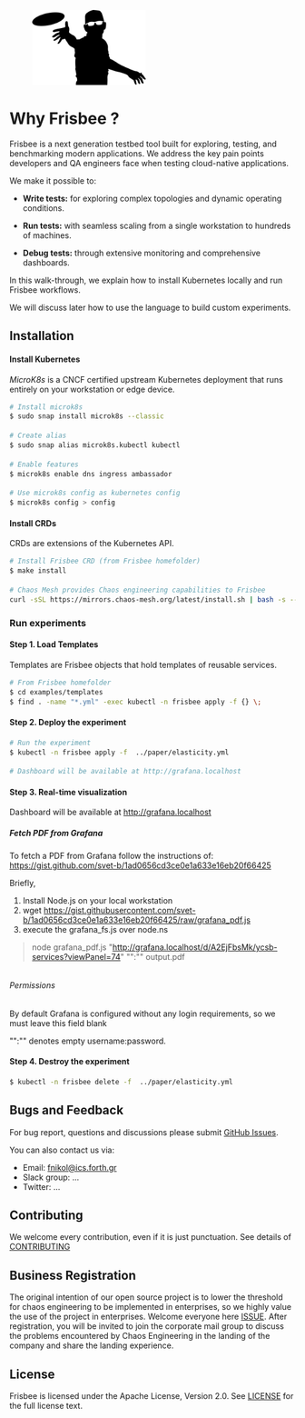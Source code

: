 

<figure><img src="/docs/images/logo.jpg" width="200"></figure>





# Why Frisbee ?



Frisbee is a next generation testbed tool built for exploring, testing, and benchmarking modern applications. We address the key pain points developers and QA engineers  face when testing cloud-native applications.

We make it possible to:

* **Write tests:**  for exploring complex topologies and dynamic operating conditions.

* **Run tests:**  with seamless scaling from a single workstation to hundreds of machines.

* **Debug tests:**  through extensive monitoring and comprehensive dashboards.

  

In this walk-through, we explain how to install Kubernetes locally and run Frisbee workflows. 

We will discuss later how to use the language to build custom experiments.



## Installation

#### Install Kubernetes

*MicroK8s* is a CNCF certified upstream Kubernetes deployment that runs entirely on your workstation or edge device.

```bash
# Install microk8s
$ sudo snap install microk8s --classic

# Create alias 
$ sudo snap alias microk8s.kubectl kubectl

# Enable features
$ microk8s enable dns ingress ambassador

# Use microk8s config as kubernetes config
$ microk8s config > config
```



#### Install CRDs

CRDs are extensions of the Kubernetes API. 

```bash
# Install Frisbee CRD (from Frisbee homefolder)
$ make install

# Chaos Mesh provides Chaos engineering capabilities to Frisbee
curl -sSL https://mirrors.chaos-mesh.org/latest/install.sh | bash -s -- --microk8s
```



### Run experiments



#### Step 1. Load Templates

Templates are Frisbee objects that hold templates of reusable services.

```bash
# From Frisbee homefolder
$ cd examples/templates
$ find . -name "*.yml" -exec kubectl -n frisbee apply -f {} \;
```



#### Step 2. Deploy the experiment 

```bash
# Run the experiment
$ kubectl -n frisbee apply -f  ../paper/elasticity.yml

# Dashboard will be available at http://grafana.localhost
```



#### Step 3. Real-time visualization 



Dashboard will be available at http://grafana.localhost



##### Fetch PDF from Grafana

To fetch a PDF from Grafana follow the instructions of: https://gist.github.com/svet-b/1ad0656cd3ce0e1a633e16eb20f66425

Briefly,

1. Install Node.js on your local workstation
2. wget https://gist.githubusercontent.com/svet-b/1ad0656cd3ce0e1a633e16eb20f66425/raw/grafana_pdf.js
3. execute the grafana_fs.js over node.ns



> node grafana_pdf.js "http://grafana.localhost/d/A2EjFbsMk/ycsb-services?viewPanel=74" "":"" output.pdf

###### 

###### Permissions

By default Grafana is configured without any login requirements, so we must leave this field blank

"":"" denotes empty username:password.





#### Step 4. Destroy the experiment 

```bash
$ kubectl -n frisbee delete -f  ../paper/elasticity.yml
```







## Bugs and Feedback
For bug report, questions and discussions please submit [GitHub Issues](https://github.com/CARV-ICS-FORTH/frisbee/issues). 


You can also contact us via:
* Email: fnikol@ics.forth.gr
* Slack group: ...
* Twitter: ...



## Contributing

We welcome every contribution, even if it is just punctuation. See details of [CONTRIBUTING](docs/CONTRIBUTING.md)



## Business Registration

The original intention of our open source project is to lower the threshold for chaos engineering to be implemented in enterprises, so we highly value the use of the project in enterprises. Welcome everyone here [ISSUE](https://github.com/chaosblade-io/chaosblade/issues/32). After registration, you will be invited to join the corporate mail group to discuss the problems encountered by Chaos Engineering in the landing of the company and share the landing experience.




## License

Frisbee is licensed under the Apache License, Version 2.0. See [LICENSE](http://www.apache.org/licenses/LICENSE-2.0) for the full license text.

